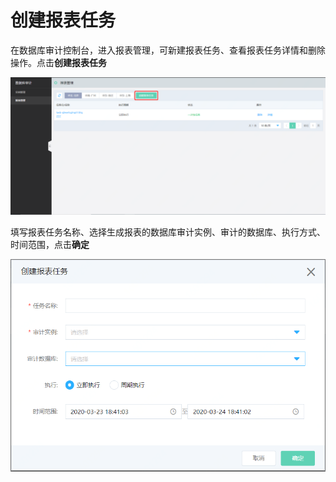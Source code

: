 # 创建报表任务

在数据库审计控制台，进入报表管理，可新建报表任务、查看报表任务详情和删除操作。点击**创建报表任务**

![创建报表任务](/image/Database-Audit/创建报表任务.png)

填写报表任务名称、选择生成报表的数据库审计实例、审计的数据库、执行方式、时间范围，点击**确定**

![填写报表任务信息](/image/Database-Audit/填写报表任务信息.png)

